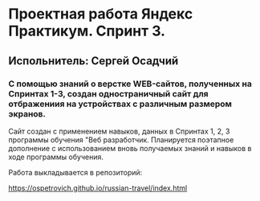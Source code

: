 # Проектная работа Яндекс Практикум. Спринт 3.
## Испольнитель: Сергей Осадчий
### С помощью знаний о верстке WEB-сайтов, полученных на Спринтах 1-3, создан одностраничный сайт для отбражениия на устройствах с различным размером экранов.

Сайт создан с применением навыков, данных в Спринтах 1, 2, 3 программы обучения "Веб разработчик.
Планируется поэтапное дополнение с использованием вновь получаемых знаний и навыков в ходе программы обучения.

Работа выкладывается в репозиторий:

https://ospetrovich.github.io/russian-travel/index.html